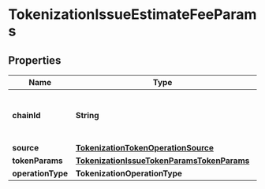 

# TokenizationIssueEstimateFeeParams


## Properties

| Name | Type | Description | Notes |
|------------ | ------------- | ------------- | -------------|
|**chainId** | **String** | The chain ID where the token will be issued. |  |
|**source** | [**TokenizationTokenOperationSource**](TokenizationTokenOperationSource.md) |  |  |
|**tokenParams** | [**TokenizationIssueTokenParamsTokenParams**](TokenizationIssueTokenParamsTokenParams.md) |  |  |
|**operationType** | **TokenizationOperationType** |  |  |



